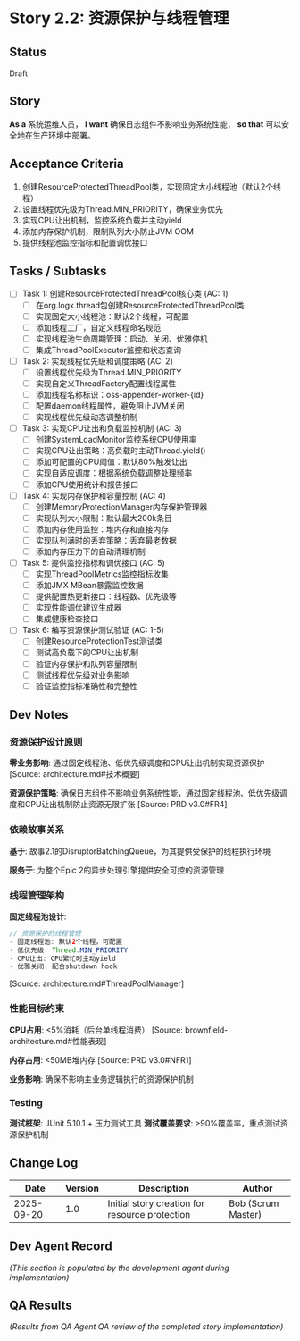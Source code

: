 # Story 2.2: 资源保护与线程管理

## Status
Draft

## Story
**As a** 系统运维人员，
**I want** 确保日志组件不影响业务系统性能，
**so that** 可以安全地在生产环境中部署。

## Acceptance Criteria
1. 创建ResourceProtectedThreadPool类，实现固定大小线程池（默认2个线程）
2. 设置线程优先级为Thread.MIN_PRIORITY，确保业务优先
3. 实现CPU让出机制，监控系统负载并主动yield
4. 添加内存保护机制，限制队列大小防止JVM OOM
5. 提供线程池监控指标和配置调优接口

## Tasks / Subtasks

- [ ] Task 1: 创建ResourceProtectedThreadPool核心类 (AC: 1)
  - [ ] 在org.logx.thread包创建ResourceProtectedThreadPool类
  - [ ] 实现固定大小线程池：默认2个线程，可配置
  - [ ] 添加线程工厂，自定义线程命名规范
  - [ ] 实现线程池生命周期管理：启动、关闭、优雅停机
  - [ ] 集成ThreadPoolExecutor监控和状态查询

- [ ] Task 2: 实现线程优先级和调度策略 (AC: 2)
  - [ ] 设置线程优先级为Thread.MIN_PRIORITY
  - [ ] 实现自定义ThreadFactory配置线程属性
  - [ ] 添加线程名称标识：oss-appender-worker-{id}
  - [ ] 配置daemon线程属性，避免阻止JVM关闭
  - [ ] 实现线程优先级动态调整机制

- [ ] Task 3: 实现CPU让出和负载监控机制 (AC: 3)
  - [ ] 创建SystemLoadMonitor监控系统CPU使用率
  - [ ] 实现CPU让出策略：高负载时主动Thread.yield()
  - [ ] 添加可配置的CPU阈值：默认80%触发让出
  - [ ] 实现自适应调度：根据系统负载调整处理频率
  - [ ] 添加CPU使用统计和报告接口

- [ ] Task 4: 实现内存保护和容量控制 (AC: 4)
  - [ ] 创建MemoryProtectionManager内存保护管理器
  - [ ] 实现队列大小限制：默认最大200k条目
  - [ ] 添加内存使用监控：堆内存和直接内存
  - [ ] 实现队列满时的丢弃策略：丢弃最老数据
  - [ ] 添加内存压力下的自动清理机制

- [ ] Task 5: 提供监控指标和调优接口 (AC: 5)
  - [ ] 实现ThreadPoolMetrics监控指标收集
  - [ ] 添加JMX MBean暴露监控数据
  - [ ] 提供配置热更新接口：线程数、优先级等
  - [ ] 实现性能调优建议生成器
  - [ ] 集成健康检查接口

- [ ] Task 6: 编写资源保护测试验证 (AC: 1-5)
  - [ ] 创建ResourceProtectionTest测试类
  - [ ] 测试高负载下的CPU让出机制
  - [ ] 验证内存保护和队列容量限制
  - [ ] 测试线程优先级对业务影响
  - [ ] 验证监控指标准确性和完整性

## Dev Notes

### 资源保护设计原则
**零业务影响**: 通过固定线程池、低优先级调度和CPU让出机制实现资源保护 [Source: architecture.md#技术概要]

**资源保护策略**: 确保日志组件不影响业务系统性能，通过固定线程池、低优先级调度和CPU让出机制防止资源无限扩张 [Source: PRD v3.0#FR4]

### 依赖故事关系
**基于**: 故事2.1的DisruptorBatchingQueue，为其提供受保护的线程执行环境

**服务于**: 为整个Epic 2的异步处理引擎提供安全可控的资源管理

### 线程管理架构
**固定线程池设计**:
```java
// 资源保护的线程管理
- 固定线程池: 默认2个线程，可配置
- 低优先级: Thread.MIN_PRIORITY
- CPU让出: CPU繁忙时主动yield
- 优雅关闭: 配合shutdown hook
```
[Source: architecture.md#ThreadPoolManager]

### 性能目标约束
**CPU占用**: <5%消耗（后台单线程消费） [Source: brownfield-architecture.md#性能表现]

**内存占用**: <50MB堆内存 [Source: PRD v3.0#NFR1]

**业务影响**: 确保不影响主业务逻辑执行的资源保护机制

### Testing
**测试框架**: JUnit 5.10.1 + 压力测试工具
**测试覆盖要求**: >90%覆盖率，重点测试资源保护机制

## Change Log
| Date | Version | Description | Author |
|------|---------|-------------|--------|
| 2025-09-20 | 1.0 | Initial story creation for resource protection | Bob (Scrum Master) |

## Dev Agent Record
_(This section is populated by the development agent during implementation)_

## QA Results
_(Results from QA Agent QA review of the completed story implementation)_